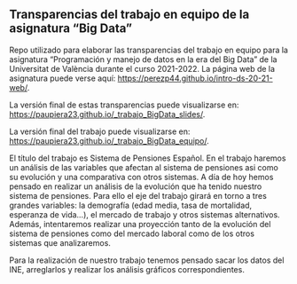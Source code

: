 ## Transparencias del trabajo en equipo de la asignatura “Big Data”

<!-- El párrafo de abajo has de dejarlo tal cual. NO HAS DE CAMBIAR NADA!!-->

Repo utilizado para elaborar las transparencias del trabajo en equipo
para la asignatura “Programación y manejo de datos en la era del Big
Data” de la Universitat de València durante el curso 2021-2022. La
página web de la asignatura puede verse aquí:
<https://perezp44.github.io/intro-ds-20-21-web/>.

<!-- En la linea de abajo TIENES QUE SUSTITUIR "perezp44" por tu usuario de Github-->

La versión final de estas transparencias puede visualizarse en:
<https://paupiera23.github.io/_trabajo_BigData_slides/>.

<!-- En la linea de abajo TIENES QUE SUSTITUIR (otra vez) "perezp44" por tu usuario de Github-->

La versión final del trabajo puede visualizarse en:
<https://paupiera23.github.io/_trabajo_BigData_equipo/>.

<!-- Abajo podéis escribir lo que queráis, igual un resumen del trabajo, o ..., o ... pero al menos, tenéis que poner el título del trabajo y el nombre de los componentes del equipo-->

El título del trabajo es Sistema de Pensiones Español. En el trabajo
haremos un análisis de las variables que afectan al sistema de pensiones
asi como su evolución y una comparativa con otros sistemas. A día de hoy
hemos pensado en realizar un análisis de la evolución que ha tenido
nuestro sistema de pensiones. Para ello el eje del trabajo girará en
torno a tres grandes variables: la demografía (edad media, tasa de
mortalidad, esperanza de vida…), el mercado de trabajo y otros sistemas
alternativos. Además, intentaremos realizar una proyección tanto de la
evolución del sistema de pensiones como del mercado laboral como de los
otros sistemas que analizaremos.

Para la realización de nuestro trabajo tenemos pensado sacar los datos
del INE, arreglarlos y realizar los análisis gráficos correspondientes.

<!-- Finalmente, acuérdate que cuando hayas hecho los cambios y hayas dejado este archivo como hayáis decidido, TENEIS que knittearlo para que los cambios se actualicen en el fichero Readme.md, que es el que finalmente se visualizará en Github-->
